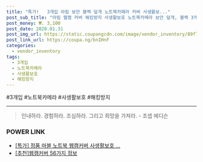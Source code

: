 ```yaml
--- 
title: "특가!   3개입 아림 보안 블랙 덮개 노트북카메라 커버 사생활보..." 
post_sub_title: "아림 웹캠 커버 해킹방지 사생활보호 노트북카메라 보안 덮개, 블랙 3개입" 
post_money: ₩. 3,100 
post_date: 2020.01.31 
post_img_url: https://static.coupangcdn.com/image/vendor_inventory/89f7/d9d31824cca1b021d339d82f72564e955556f8a9c7571653047abbbba771.jpg 
post_link_url: https://coupa.ng/bnIHnF 
categories: 
  - vendor_inventory 
tags: 
  - 3개입 
  - 노트북카메라 
  - 사생활보호 
  - 해킹방지 
--- 
```

  #3개입 #노트북카메라 #사생활보호 #해킹방지 
<hr> 

> 인내하라. 경험하라. 조심하라. 그리고 희망을 가져라. - 조셉 에디슨 


### POWER LINK

* <a href="https://blog.naver.com/an0733/221790921627" target="_blank">[특가] 정품 마블 노트북 웹캠커버 사생활보호 ...</a>
* <a href="https://blog.naver.com/fasyy4321/221790849344" target="_blank">[추천]웹캠커버 56가지 정보</a>
